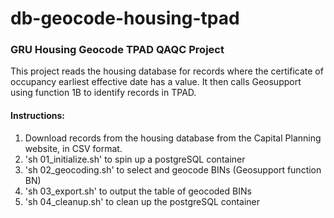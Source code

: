 <h1>db-geocode-housing-tpad</h1>
<h3>GRU Housing Geocode TPAD QAQC Project</h3>
<p>This project reads the housing database for records where the certificate of occupancy
earliest effective date has a value. It then calls Geosupport using function 1B to identify
records in TPAD.</p>

<h4>Instructions:</h4>
<ol>
<li>Download records from the housing database from the Capital Planning website, in CSV format.</li>
<li>'sh 01_initialize.sh' to spin up a postgreSQL container</li>
<li>'sh 02_geocoding.sh' to select and geocode BINs (Geosupport function BN)</li>
<li>'sh 03_export.sh' to output the table of geocoded BINs</li>
<li>'sh 04_cleanup.sh' to clean up the postgreSQL container</li>
</ol>
